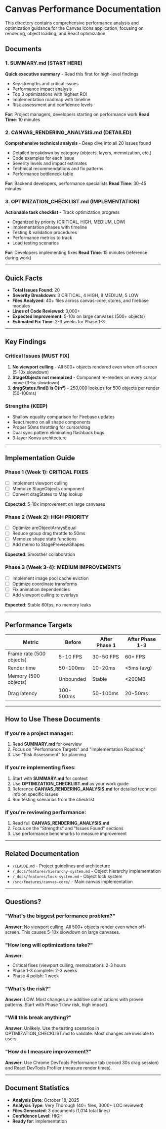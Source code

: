 # Canvas Performance Documentation

This directory contains comprehensive performance analysis and optimization guidance for the Canvas Icons application, focusing on rendering, object loading, and React optimization.

## Documents

### 1. SUMMARY.md (START HERE)
**Quick executive summary** - Read this first for high-level findings
- Key strengths and critical issues
- Performance impact analysis
- Top 3 optimizations with highest ROI
- Implementation roadmap with timeline
- Risk assessment and confidence levels

**For**: Project managers, developers starting on performance work
**Read Time**: 10 minutes

### 2. CANVAS_RENDERING_ANALYSIS.md (DETAILED)
**Comprehensive technical analysis** - Deep dive into all 20 issues found
- Detailed breakdown by category (objects, layers, memoization, etc.)
- Code examples for each issue
- Severity levels and impact estimates
- Technical recommendations and fix patterns
- Performance bottleneck table

**For**: Backend developers, performance specialists
**Read Time**: 30-45 minutes

### 3. OPTIMIZATION_CHECKLIST.md (IMPLEMENTATION)
**Actionable task checklist** - Track optimization progress
- Organized by priority (CRITICAL, HIGH, MEDIUM, LOW)
- Implementation phases with timeline
- Testing & validation procedures
- Performance metrics to track
- Load testing scenarios

**For**: Developers implementing fixes
**Read Time**: 15 minutes (reference during work)

---

## Quick Facts

- **Total Issues Found**: 20
- **Severity Breakdown**: 3 CRITICAL, 4 HIGH, 8 MEDIUM, 5 LOW
- **Files Analyzed**: 40+ files across canvas-core, stores, and firebase modules
- **Lines of Code Reviewed**: 3,000+
- **Expected Improvement**: 5-10x on large canvases (500+ objects)
- **Estimated Fix Time**: 2-3 weeks for Phase 1-3

---

## Key Findings

### Critical Issues (MUST FIX)
1. **No viewport culling** - All 500+ objects rendered even when off-screen (5-10x slowdown)
2. **StageObjects not memoized** - Component re-renders on every cursor move (3-5x slowdown)
3. **dragStates.find() is O(n²)** - 250,000 lookups for 500 objects per render (50-100ms)

### Strengths (KEEP)
- Shallow equality comparison for Firebase updates
- React.memo on all shape components
- Proper 50ms throttling for cursor/drag
- Dual sync pattern eliminating flashback bugs
- 3-layer Konva architecture

---

## Implementation Guide

### Phase 1 (Week 1): CRITICAL FIXES
- [ ] Implement viewport culling
- [ ] Memoize StageObjects component
- [ ] Convert dragStates to Map lookup

**Expected**: 5-10x improvement on large canvases

### Phase 2 (Week 2): HIGH PRIORITY
- [ ] Optimize areObjectArraysEqual
- [ ] Reduce group drag throttle to 50ms
- [ ] Memoize shape state functions
- [ ] Add memo to StagePreviewShapes

**Expected**: Smoother collaboration

### Phase 3 (Week 3-4): MEDIUM IMPROVEMENTS
- [ ] Implement image pool cache eviction
- [ ] Optimize coordinate transforms
- [ ] Fix animation dependencies
- [ ] Add viewport culling to overlays

**Expected**: Stable 60fps, no memory leaks

---

## Performance Targets

| Metric | Before | After Phase 1 | After Phase 1-3 |
|--------|--------|---------------|-----------------|
| Frame rate (500 objects) | 5-10 FPS | 30-50 FPS | 60+ FPS |
| Render time | 50-100ms | 10-20ms | <5ms (avg) |
| Memory (500 objects) | Unbounded | Stable | <200MB |
| Drag latency | 100-500ms | 50-100ms | 20-50ms |

---

## How to Use These Documents

### If you're a project manager:
1. Read **SUMMARY.md** for overview
2. Focus on "Performance Targets" and "Implementation Roadmap"
3. Use "Risk Assessment" for planning

### If you're implementing fixes:
1. Start with **SUMMARY.md** for context
2. Use **OPTIMIZATION_CHECKLIST.md** as your work guide
3. Reference **CANVAS_RENDERING_ANALYSIS.md** for detailed technical info on specific issues
4. Run testing scenarios from the checklist

### If you're reviewing performance:
1. Read full **CANVAS_RENDERING_ANALYSIS.md**
2. Focus on the "Strengths" and "Issues Found" sections
3. Use performance benchmarks to measure improvement

---

## Related Documentation

- `/CLAUDE.md` - Project guidelines and architecture
- `/_docs/features/hierarchy-system.md` - Object hierarchy implementation
- `/_docs/features/lock-system.md` - Object lock system
- `/src/features/canvas-core/` - Main canvas implementation

---

## Questions?

### "What's the biggest performance problem?"
**Answer**: No viewport culling. All 500+ objects render even when off-screen. This causes 5-10x slowdown on large canvases.

### "How long will optimizations take?"
**Answer**: 
- Critical fixes (viewport culling, memoization): 2-3 hours
- Phase 1-3 complete: 2-3 weeks
- Phase 4 polish: 1 week

### "What's the risk?"
**Answer**: LOW. Most changes are additive optimizations with proven patterns. Start with Phase 1 (low risk, high impact).

### "Will this break anything?"
**Answer**: Unlikely. Use the testing scenarios in OPTIMIZATION_CHECKLIST.md to validate. Most changes are invisible to users.

### "How do I measure improvement?"
**Answer**: Use Chrome DevTools Performance tab (record 30s drag session) and React DevTools Profiler (measure render times).

---

## Document Statistics

- **Analysis Date**: October 18, 2025
- **Analysis Type**: Very Thorough (40+ files, 3000+ LOC reviewed)
- **Files Generated**: 3 documents (1,014 total lines)
- **Confidence Level**: HIGH
- **Ready for**: Implementation
